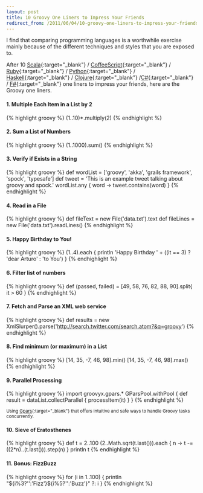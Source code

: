 ```yaml
---
layout: post
title: 10 Groovy One Liners to Impress Your Friends
redirect_from: /2011/06/04/10-groovy-one-liners-to-impress-your-friends/
---
```


I find that comparing programming languages is a worthwhile exercise mainly
because of the different techniques and styles that you are exposed to.

After 10 [Scala]{:target="_blank"} / [CoffeeScript]{:target="_blank"} /
[Ruby]{:target="_blank"} / [Python]{:target="_blank"} / [Haskell]{:target="_blank"}
/ [Clojure]{:target="_blank"} /[C#]{:target="_blank"} / [F#]{:target="_blank"}
one liners to impress your friends, here are the Groovy one liners.

#### 1. Multiple Each Item in a List by 2

{% highlight groovy %}
(1..10)*.multiply(2)
{% endhighlight %}

#### 2. Sum a List of Numbers

{% highlight groovy %}
(1..1000).sum()
{% endhighlight %}

#### 3. Verify if Exists in a String

{% highlight groovy %}
def wordList = ['groovy', 'akka', 'grails framework', 'spock', 'typesafe']
def tweet = 'This is an example tweet talking about groovy and spock.'
wordList.any { word -> tweet.contains(word) }
{% endhighlight %}

#### 4. Read in a File

{% highlight groovy %}
def fileText = new File('data.txt').text
def fileLines = new File('data.txt').readLines()
{% endhighlight %}

#### 5. Happy Birthday to You!

{% highlight groovy %}
(1..4).each { println 'Happy Birthday ' + ((it == 3) ? 'dear Arturo' : 'to You') }
{% endhighlight %}

#### 6. Filter list of numbers

{% highlight groovy %}
def (passed, failed) = [49, 58, 76, 82, 88, 90].split{ it > 60 }
{% endhighlight %}

#### 7. Fetch and Parse an XML web service

{% highlight groovy %}
def results = new XmlSlurper().parse('http://search.twitter.com/search.atom?&q=groovy')
{% endhighlight %}

#### 8. Find minimum (or maximum) in a List

{% highlight groovy %}
[14, 35, -7, 46, 98].min()
[14, 35, -7, 46, 98].max()
{% endhighlight %}

#### 9. Parallel Processing

{% highlight groovy %}
import groovyx.gpars.*
GParsPool.withPool { def result = dataList.collectParallel { processItem(it) } }
{% endhighlight %}

<sup>Using [Gpars]{:target="_blank"} that offers intuitive and safe ways to
handle Groovy tasks concurrently.</sup>

#### 10. Sieve of Eratosthenes

{% highlight groovy %}
def t = 2..100
(2..Math.sqrt(t.last())).each { n -> t -= ((2*n)..(t.last())).step(n) }
println t
{% endhighlight %}

#### 11. Bonus: FizzBuzz

{% highlight groovy %}
for (i in 1..100) { println "${i%3?'':'Fizz'}${i%5?'':'Buzz'}" ?: i }
{% endhighlight %}


[Scala]: https://mkaz.com/2011/05/31/10-scala-one-liners-to-impress-your-friends/
[CoffeeScript]: http://ricardo.cc/2011/06/02/10-CoffeeScript-One-Liners-to-Impress-Your-Friends.html
[Ruby]: http://programmingzen.com/2011/06/02/10-ruby-one-liners-to-impress-your-friends/
[Python]: http://codeblog.dhananjaynene.com/2011/06/10-python-one-liners-to-impress-your-friends/
[Haskell]: http://blog.fogus.me/2011/06/03/10-haskell-one-liners-to-impress-your-friends/
[Clojure]: http://freegeek.in/blog/2011/06/10-clojure-one-liners/
[C#]: https://gist.github.com/1004837
[F#]: http://willwhim.wpengine.com/2011/06/02/fsharp-one-liners-to-impress-your-friends/

[Gpars]: http://gpars.codehaus.org/
[Groovy Prime Numbers]: http://www.thejavajar.com/2009/05/11/groovy-prime-numbers/
